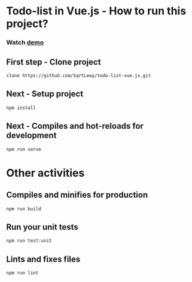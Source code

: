 # Todo-list in Vue.js - How to run this project?
### Watch <a href="https://vuejstodolist.herokuapp.com/">demo</a>

## First step - Clone project
```
clone https://github.com/SqrtLewy/todo-list-vue.js.git
```

## Next - Setup project
```
npm install
```

## Next - Compiles and hot-reloads for development
```
npm run serve
```

# Other activities

## Compiles and minifies for production
```
npm run build
```

## Run your unit tests
```
npm run test:unit
```

## Lints and fixes files
```
npm run lint
```
